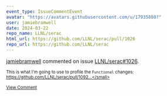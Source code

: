 ```yaml
---
event_type: IssueCommentEvent
avatar: "https://avatars.githubusercontent.com/u/17935880?"
user: jamiebramwell
date: 2024-03-22
repo_name: LLNL/serac
html_url: https://github.com/LLNL/serac/pull/1026
repo_url: https://github.com/LLNL/serac
---
```


<a href='https://github.com/jamiebramwell' target='_blank'>jamiebramwell</a> commented on issue <a href='https://github.com/LLNL/serac/pull/1026' target='_blank'>LLNL/serac#1026</a>.

<small>This is what I'm going to use to profile the `Functional` changes: https://github.com/LLNL/serac/pull/1092...</small>

<a href='https://github.com/LLNL/serac/pull/1026' target='_blank'>View Comment</a>